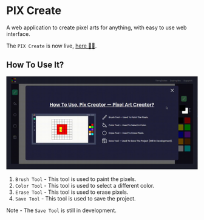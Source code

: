 # PIX Create

A web application to create pixel arts for anything, with easy to use web interface.

The `PIX Create` is now live, [here 🔗🔗](https://dev-shadoww.github.io/pix_create).

## How To Use It?

![Pix_Create](https://raw.githubusercontent.com/surajkareppagol/Assets/main/24%20-%20Pix-Creator-Web/pix_create.gif)

1. `Brush Tool` - This tool is used to paint the pixels.
2. `Color Tool` - This tool is used to select a different color.
3. `Erase Tool` - This tool is used to erase pixels.
4. `Save Tool` - This tool is used to save the project.

Note - The `Save Tool` is still in development.
